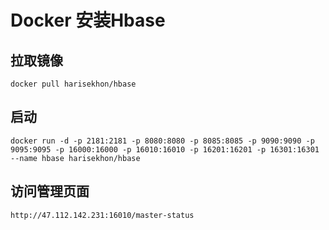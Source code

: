 # Docker 安装Hbase


## 拉取镜像

	docker pull harisekhon/hbase


## 启动
    docker run -d -p 2181:2181 -p 8080:8080 -p 8085:8085 -p 9090:9090 -p 9095:9095 -p 16000:16000 -p 16010:16010 -p 16201:16201 -p 16301:16301 --name hbase harisekhon/hbase

## 访问管理页面

	http://47.112.142.231:16010/master-status